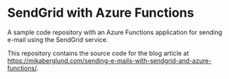 SendGrid with Azure Functions
=============================

A sample code repository with an Azure Functions application for sending e-mail using the SendGrid service.

This repository contains the source code for the blog article at https://mikaberglund.com/sending-e-mails-with-sendgrid-and-azure-functions/.
